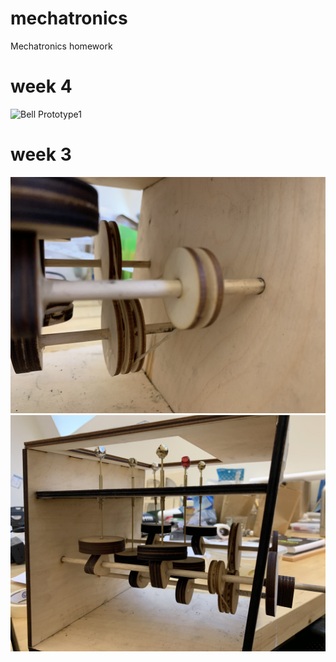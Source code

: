 # mechatronics
Mechatronics homework

# week 4
![Bell Prototype1](Mechatronics/Assignments/week2/Prototype1_Bell_01.jpg)

# week 3
![Bell Machine documentation](/week3/polley.jpg)
![Bell Machine documentation](/week3/Prototype2_Bell_01.jpg)
